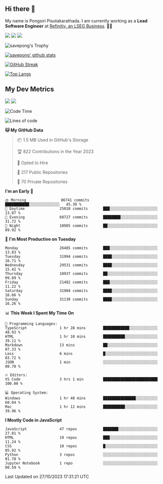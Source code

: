 ## Hi there 👋

My name is Pongsiri Pisutakarathada. I am currently working as a **Lead Software Engineer** at [Refinitiv, an LSEG Business](https://www.refinitiv.com). 👨‍💻

[<img src="https://img.shields.io/badge/pongsiri.pisutakarathada.com-%230077B5.svg?&style=for-the-badge&color=orange" />](https://pongsiri.pisutakarathada.com)
[<img src="https://img.shields.io/badge/apps.saveworld.co-%230077B5.svg?&style=for-the-badge&color=2aa889" />](https://apps.saveworld.co)
[<img src="https://img.shields.io/badge/linkedin-%230077B5.svg?&style=for-the-badge&logo=linkedin&logoColor=white" />](https://www.linkedin.com/in/savepong)

![savepong's Trophy](https://github-profile-trophy.vercel.app/?username=savepong&theme=flat&rank=SECRET,SSS,SS,S,AAA,AA,A&margin-w=15&no-bg=true&no-frame=true)

[![savepong' github stats](https://github-readme-stats.vercel.app/api?username=savepong&show_icons=true&count_private=true&theme=gotham&hide_border=true&bg_color=00000000&text_color=768390FF)](https://pongsiri.pisutakarathada.com/posts/stats)

[![GitHub Streak](https://github-readme-streak-stats.herokuapp.com?user=savepong&theme=gotham&hide_border=true&background=00000000&dates=768390FF)](https://pongsiri.pisutakarathada.com/posts/stats)

[![Top Langs](https://github-readme-stats.vercel.app/api/top-langs/?username=savepong&layout=compact&langs_count=10&theme=gotham&hide_border=true&bg_color=00000000&text_color=768390FF)](https://pongsiri.pisutakarathada.com/posts/stats)

<!-- [![savepong's wakatime stats](https://github-readme-stats.vercel.app/api/wakatime?username=@savepong&layout=default&theme=gotham&hide_border=true&bg_color=00000000&text_color=768390FF)](https://pongsiri.pisutakarathada.com/posts/stats) -->

## My Dev Metrics

[![](https://komarev.com/ghpvc/?username=savepong&color=blue&label=Profile%20Views)](https://github.com/savepong)
[![](https://img.shields.io/github/followers/savepong?label=GitHub%20Followers)](https://github.com/savepong)

<!--START_SECTION:waka-->
![Code Time](http://img.shields.io/badge/Code%20Time-1%2C383%20hrs%2048%20mins-blue)

![Lines of code](https://img.shields.io/badge/From%20Hello%20World%20I%27ve%20Written-56.0%20million%20lines%20of%20code-blue)

**🐱 My GitHub Data** 

> 📦 1.5 MB Used in GitHub's Storage 
 > 
> 🏆 822 Contributions in the Year 2023
 > 
> 💼 Opted to Hire
 > 
> 📜 217 Public Repositories 
 > 
> 🔑 70 Private Repositories 
 > 
**I'm an Early 🐤** 

```text
🌞 Morning                86741 commits       ███████████░░░░░░░░░░░░░░   45.30 % 
🌆 Daytime                25018 commits       ███░░░░░░░░░░░░░░░░░░░░░░   13.07 % 
🌃 Evening                60727 commits       ████████░░░░░░░░░░░░░░░░░   31.72 % 
🌙 Night                  18985 commits       ██░░░░░░░░░░░░░░░░░░░░░░░   09.92 % 
```
📅 **I'm Most Productive on Tuesday** 

```text
Monday                   26485 commits       ███░░░░░░░░░░░░░░░░░░░░░░   13.83 % 
Tuesday                  31994 commits       ████░░░░░░░░░░░░░░░░░░░░░   16.71 % 
Wednesday                29531 commits       ████░░░░░░░░░░░░░░░░░░░░░   15.42 % 
Thursday                 18937 commits       ██░░░░░░░░░░░░░░░░░░░░░░░   09.89 % 
Friday                   21482 commits       ███░░░░░░░░░░░░░░░░░░░░░░   11.22 % 
Saturday                 31904 commits       ████░░░░░░░░░░░░░░░░░░░░░   16.66 % 
Sunday                   31138 commits       ████░░░░░░░░░░░░░░░░░░░░░   16.26 % 
```


📊 **This Week I Spent My Time On** 

```text
💬 Programming Languages: 
TypeScript               1 hr 28 mins        ████████████░░░░░░░░░░░░░   48.93 % 
HTML                     1 hr 10 mins        ██████████░░░░░░░░░░░░░░░   39.11 % 
Markdown                 13 mins             ██░░░░░░░░░░░░░░░░░░░░░░░   07.33 % 
Less                     6 mins              █░░░░░░░░░░░░░░░░░░░░░░░░   03.72 % 
JSON                     1 min               ░░░░░░░░░░░░░░░░░░░░░░░░░   00.70 % 

🔥 Editors: 
VS Code                  3 hrs 1 min         █████████████████████████   100.00 % 

💻 Operating System: 
Windows                  1 hr 48 mins        ███████████████░░░░░░░░░░   60.04 % 
Mac                      1 hr 12 mins        ██████████░░░░░░░░░░░░░░░   39.96 % 
```

**I Mostly Code in JavaScript** 

```text
JavaScript               47 repos            ███████░░░░░░░░░░░░░░░░░░   27.81 % 
HTML                     19 repos            ███░░░░░░░░░░░░░░░░░░░░░░   11.24 % 
CSS                      10 repos            █░░░░░░░░░░░░░░░░░░░░░░░░   05.92 % 
Python                   3 repos             ░░░░░░░░░░░░░░░░░░░░░░░░░   01.78 % 
Jupyter Notebook         1 repo              ░░░░░░░░░░░░░░░░░░░░░░░░░   00.59 % 
```




 Last Updated on 27/10/2023 17:31:21 UTC
<!--END_SECTION:waka-->

<!--
**savepong/savepong** is a ✨ _special_ ✨ repository because its `README.md` (this file) appears on your GitHub profile.

Here are some ideas to get you started:

- 🔭 I’m currently working on WebComponents and TypeScript.
- 🌱 I’m currently learning ...
- 👯 I’m looking to collaborate on ...
- 🤔 I’m looking for help with ...
- 💬 Ask me about ...
- 📫 How to reach me: ...
- 😄 Pronouns: ...
- ⚡ Fun fact: ...
-->
